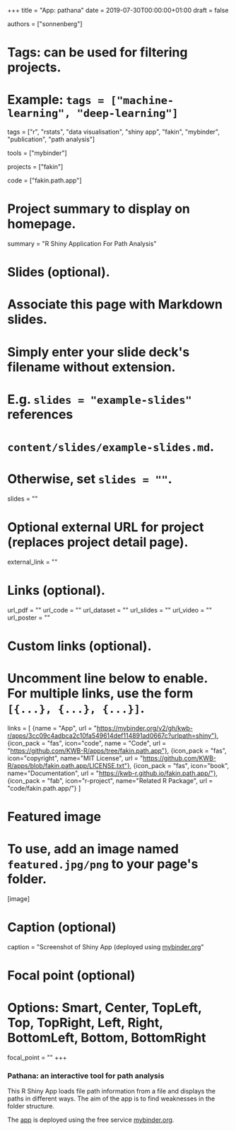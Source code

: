 +++
title = "App: pathana"
date = 2019-07-30T00:00:00+01:00
draft = false

authors = ["sonnenberg"]
# Tags: can be used for filtering projects.
# Example: `tags = ["machine-learning", "deep-learning"]`
tags = ["r", "rstats", "data visualisation", "shiny app", "fakin", "mybinder", "publication", "path analysis"]

tools = ["mybinder"]

projects = ["fakin"]

code = ["fakin.path.app"]

# Project summary to display on homepage.
summary = "R Shiny Application For Path Analysis"

# Slides (optional).
#   Associate this page with Markdown slides.
#   Simply enter your slide deck's filename without extension.
#   E.g. `slides = "example-slides"` references 
#   `content/slides/example-slides.md`.
#   Otherwise, set `slides = ""`.
slides = ""

# Optional external URL for project (replaces project detail page).
external_link = ""

# Links (optional).
url_pdf = ""
url_code = ""
url_dataset = ""
url_slides = ""
url_video = ""
url_poster = ""

# Custom links (optional).
#   Uncomment line below to enable. For multiple links, use the form `[{...}, {...}, {...}]`.
links = [
{name = "App", url = "https://mybinder.org/v2/gh/kwb-r/apps/3cc09c4adbca2c10fa549614def114891ad0667c?urlpath=shiny"}, 
{icon_pack = "fas", icon="code", name = "Code", url = "https://github.com/KWB-R/apps/tree/fakin.path.app"}, 
{icon_pack = "fas", icon="copyright", name="MIT License", url = "https://github.com/KWB-R/apps/blob/fakin.path.app/LICENSE.txt"}, 
{icon_pack = "fas", icon="book", name="Documentation", url = "https://kwb-r.github.io/fakin.path.app/"},
{icon_pack = "fab", icon="r-project", name="Related R Package", url = "code/fakin.path.app/"}
]

# Featured image
# To use, add an image named `featured.jpg/png` to your page's folder. 
[image]
  # Caption (optional)
  caption = "Screenshot of Shiny App (deployed using [mybinder.org](https://mybinder.org/)"

  # Focal point (optional)
  # Options: Smart, Center, TopLeft, Top, TopRight, Left, Right, BottomLeft, Bottom, BottomRight
  focal_point = ""
+++


### Pathana: an interactive tool for path analysis

This R Shiny App loads file path information from a file and displays the paths in different ways. The aim of the app is to find weaknesses in the folder structure.

The [app](https://mybinder.org/v2/gh/kwb-r/apps/3cc09c4adbca2c10fa549614def114891ad0667c?urlpath=shiny) 
is deployed using the free service [mybinder.org](https://mybinder.org/).